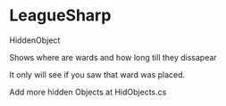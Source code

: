 LeagueSharp
===========

HiddenObject


Shows where are wards and how long till they dissapear

It only will see if you saw that ward was placed.

Add more hidden Objects at HidObjects.cs
